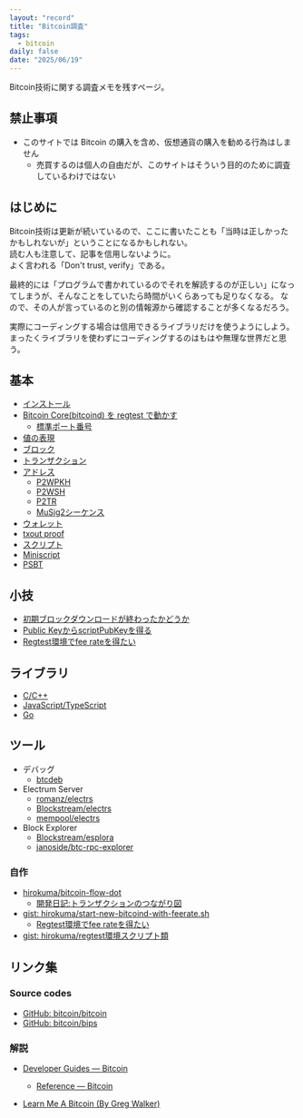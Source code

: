 ```yaml
---
layout: "record"
title: "Bitcoin調査"
tags:
  - bitcoin
daily: false
date: "2025/06/19"
---
```


Bitcoin技術に関する調査メモを残すページ。

## 禁止事項

* このサイトでは Bitcoin の購入を含め、仮想通貨の購入を勧める行為はしません
  * 売買するのは個人の自由だが、このサイトはそういう目的のために調査しているわけではない

## はじめに

Bitcoin技術は更新が続いているので、ここに書いたことも「当時は正しかったかもしれないが」ということになるかもしれない。  
読む人も注意して、記事を信用しないように。  
よく言われる「Don't trust, verify」である。

最終的には「プログラムで書かれているのでそれを解読するのが正しい」になってしまうが、そんなことをしていたら時間がいくらあっても足りなくなる。
なので、その人が言っているのと別の情報源から確認することが多くなるだろう。

実際にコーディングする場合は信用できるライブラリだけを使うようにしよう。  
まったくライブラリを使わずにコーディングするのはもはや無理な世界だと思う。

## 基本

* [インストール](01_basics/install.md)
* [Bitcoin Core(bitcoind) を regtest で動かす](01_basics/bitcoind.md)
  * [標準ポート番号](01_basics/port.md)
* [値の表現](01_basics/value.md)
* [ブロック](01_basics/blocks.md)
* [トランザクション](01_basics/transactions.md)
* [アドレス](01_basics/address.md)
  * [P2WPKH](02_bip/p2wpkh.md)
  * [P2WSH](02_bip/p2wsh.md)
  * [P2TR](02_bip/p2tr.md)
  * [MuSig2シーケンス](musig/musig2_sequence.md)
* [ウォレット](01_basics/wallet.md)
* [txout proof](01_basics/txoutproof.md)
* [スクリプト](01_basics/script.md)
* [Miniscript](01_basics/miniscript.md)
* [PSBT](01_basics/psbt.md)

## 小技

* [初期ブロックダウンロードが終わったかどうか](03_tips/initialdownloaded.md)
* [Public KeyからscriptPubKeyを得る](03_tips/pubkey2scriptpubkey.md)
* [Regtest環境でfee rateを得たい](03_tips/regtest-feerate.md)

## ライブラリ

* [C/C++](library/clang.md)
* [JavaScript/TypeScript](library/js.md)
* [Go](library/go.md)

## ツール

* デバッグ
  * [btcdeb](tools/btcdeb.md)
* Electrum Server
  * [romanz/electrs](tools/electrs.md)
  * [Blockstream/electrs](tools/electrs-bs.md)
  * [mempool/electrs](tools/electrs-ms.md)
* Block Explorer
  * [Blockstream/esplora](tools/esplora.md)
  * [janoside/btc-rpc-explorer](tools/btc-rpc-explorer.md)

### 自作

* [hirokuma/bitcoin-flow-dot](https://github.com/hirokuma/bitcoin-flow-dot/tree/f7665b37d6811d780e439a67ad7b2735a36d560e)
  * [開発日記:トランザクションのつながり図](/2025/06/20250615-btc.html)
* [gist: hirokuma/start-new-bitcoind-with-feerate.sh](https://gist.github.com/4feb14eea9ccccd0e2d42e8c90d434c6.git)
  * [Regtest環境でfee rateを得たい](03_tips/regtest-feerate.md)
* [gist: hirokuma/regtest環境スクリプト類](https://gist.github.com/hirokuma/6a8d1553a813fa569599d5b0f54f722a)

## リンク集

### Source codes

* [GitHub: bitcoin/bitcoin](https://github.com/bitcoin/bitcoin)
* [GitHub: bitcoin/bips](https://github.com/bitcoin/bips)

### 解説

* [Developer Guides — Bitcoin](https://developer.bitcoin.org/devguide/)
  * [Reference — Bitcoin](https://developer.bitcoin.org/reference/)

* [Learn Me A Bitcoin (By Greg Walker)](https://learnmeabitcoin.com/)
